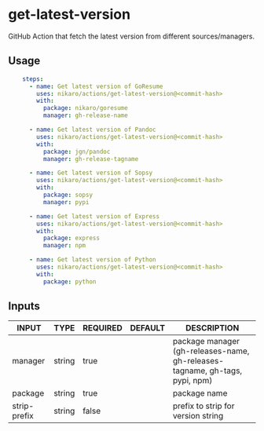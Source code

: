 # get-latest-version

GitHub Action that fetch the latest version from different sources/managers.

## Usage

```yaml
    steps:
      - name: Get latest version of GoResume
        uses: nikaro/actions/get-latest-version@<commit-hash>
        with:
          package: nikaro/goresume
          manager: gh-release-name

      - name: Get latest version of Pandoc
        uses: nikaro/actions/get-latest-version@<commit-hash>
        with:
          package: jgn/pandoc
          manager: gh-release-tagname

      - name: Get latest version of Sopsy
        uses: nikaro/actions/get-latest-version@<commit-hash>
        with:
          package: sopsy
          manager: pypi

      - name: Get latest version of Express
        uses: nikaro/actions/get-latest-version@<commit-hash>
        with:
          package: express
          manager: npm

      - name: Get latest version of Python
        uses: nikaro/actions/get-latest-version@<commit-hash>
        with:
          package: python
```

## Inputs

<!-- AUTO-DOC-INPUT:START - Do not remove or modify this section -->

|    INPUT     |  TYPE  | REQUIRED | DEFAULT |                                 DESCRIPTION                                  |
|--------------|--------|----------|---------|------------------------------------------------------------------------------|
|   manager    | string |   true   |         | package manager (gh-releases-name, gh-releases-tagname, gh-tags, pypi, npm)  |
|   package    | string |   true   |         |                                 package name                                 |
| strip-prefix | string |  false   |         |                      prefix to strip for version string                      |

<!-- AUTO-DOC-INPUT:END -->
